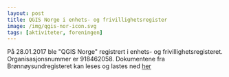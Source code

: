 ```yaml
---
layout: post
title: QGIS Norge i enhets- og frivillighetsregister
image: /img/qgis-nor-icon.svg
tags: [aktiviteter, foreningen]
---
```


På 28.01.2017 ble "QGIS Norge" registrert i enhets- og frivillighetsregisteret. Organisasjonsnummer er 918462058.
Dokumentene fra Brønnøysundregisteret kan leses og lastes ned [her](https://github.com/qgisnorge/qgisnorge.github.io/blob/master/dokumenter/registrering)
